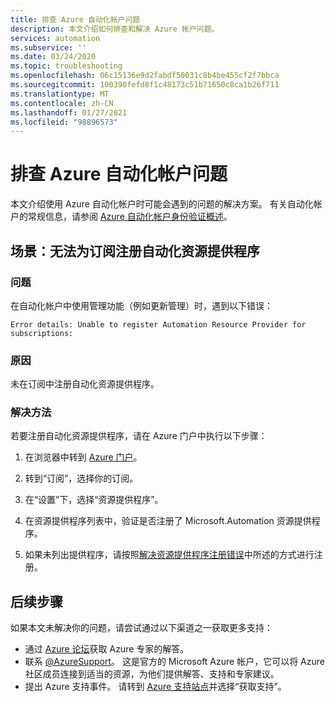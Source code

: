 ```yaml
---
title: 排查 Azure 自动化帐户问题
description: 本文介绍如何排查和解决 Azure 帐户问题。
services: automation
ms.subservice: ''
ms.date: 03/24/2020
ms.topic: troubleshooting
ms.openlocfilehash: 06c15136e9d2fabdf50031c8b4be455cf2f7bbca
ms.sourcegitcommit: 100390fefd8f1c48173c51b71650c8ca1b26f711
ms.translationtype: MT
ms.contentlocale: zh-CN
ms.lasthandoff: 01/27/2021
ms.locfileid: "98896573"
---
```

# <a name="troubleshoot-azure-automation-account-issues"></a>排查 Azure 自动化帐户问题

本文介绍使用 Azure 自动化帐户时可能会遇到的问题的解决方案。 有关自动化帐户的常规信息，请参阅 [Azure 自动化帐户身份验证概述](../automation-security-overview.md)。

## <a name="scenario-unable-to-register-automation-resource-provider-for-subscriptions"></a><a name="rp-register"></a>场景：无法为订阅注册自动化资源提供程序

### <a name="issue"></a>问题

在自动化帐户中使用管理功能（例如更新管理）时，遇到以下错误：

```error
Error details: Unable to register Automation Resource Provider for subscriptions:
```

### <a name="cause"></a>原因

未在订阅中注册自动化资源提供程序。

### <a name="resolution"></a>解决方法

若要注册自动化资源提供程序，请在 Azure 门户中执行以下步骤：

1. 在浏览器中转到 [Azure 门户](https://portal.azure.com)。

2. 转到“订阅”，选择你的订阅。   

3. 在“设置”下，选择“资源提供程序”。

4. 在资源提供程序列表中，验证是否注册了 Microsoft.Automation 资源提供程序。

5. 如果未列出提供程序，请按照[解决资源提供程序注册错误](../../azure-resource-manager/templates/error-register-resource-provider.md)中所述的方式进行注册。

## <a name="next-steps"></a>后续步骤

如果本文未解决你的问题，请尝试通过以下渠道之一获取更多支持：

* 通过 [Azure 论坛](https://azure.microsoft.com/support/forums/)获取 Azure 专家的解答。
* 联系 [@AzureSupport](https://twitter.com/azuresupport)。 这是官方的 Microsoft Azure 帐户，它可以将 Azure 社区成员连接到适当的资源，为他们提供解答、支持和专家建议。
* 提出 Azure 支持事件。 请转到 [Azure 支持站点](https://azure.microsoft.com/support/options/)并选择“获取支持”。
